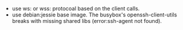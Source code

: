 * use ws: or wss: protocoal based on the client calls. 
* use debian:jessie base image. The busybox's openssh-client-utils breaks with missing shared libs (error:ssh-agent not found).
